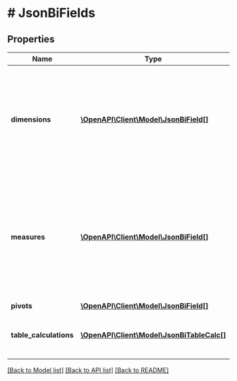 # # JsonBiFields

## Properties

Name | Type | Description | Notes
------------ | ------------- | ------------- | -------------
**dimensions** | [**\OpenAPI\Client\Model\JsonBiField[]**](JsonBiField.md) | Dimensions represent a column in a table, or a computed value based on some sort of column manipulation or combination | [readonly]
**measures** | [**\OpenAPI\Client\Model\JsonBiField[]**](JsonBiField.md) | Measures are similar to aggregate functions in SQL (for example, COUNT, SUM, AVG) and represent information about multiple rows | [readonly]
**pivots** | [**\OpenAPI\Client\Model\JsonBiField[]**](JsonBiField.md) | Pivots | [readonly]
**table_calculations** | [**\OpenAPI\Client\Model\JsonBiTableCalc[]**](JsonBiTableCalc.md) | Table Calculations (beta: May not be included) | [optional] [readonly]

[[Back to Model list]](../../README.md#models) [[Back to API list]](../../README.md#endpoints) [[Back to README]](../../README.md)
